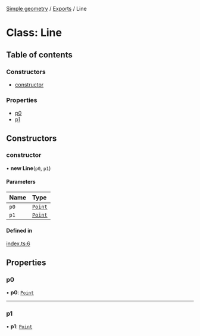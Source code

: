 [Simple geometry](../README.md) / [Exports](../modules.md) / Line

# Class: Line

## Table of contents

### Constructors

- [constructor](Line.md#constructor)

### Properties

- [p0](Line.md#p0)
- [p1](Line.md#p1)

## Constructors

### constructor

• **new Line**(`p0`, `p1`)

#### Parameters

| Name | Type |
| :------ | :------ |
| `p0` | [`Point`](Point.md) |
| `p1` | [`Point`](Point.md) |

#### Defined in

[index.ts:6](https://github.com/RodionNikolaev/simple-geometry/blob/285ab4d/src/index.ts#L6)

## Properties

### p0

• **p0**: [`Point`](Point.md)

___

### p1

• **p1**: [`Point`](Point.md)
